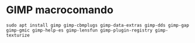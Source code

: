 # GIMP macrocomando

`sudo apt install gimp gimp-cbmplugs gimp-data-extras gimp-dds gimp-gap gimp-gmic gimp-help-es gimp-lensfun gimp-plugin-registry gimp-texturize`
